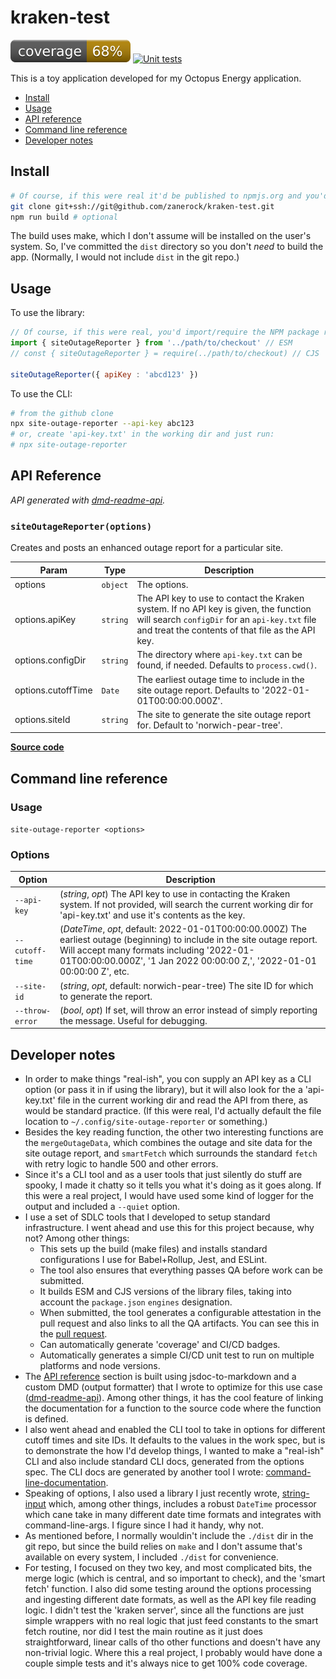 # kraken-test
[![coverage: 68%](./.readme-assets/coverage.svg)](https://github.com/zanerock/kraken-test/pulls?q=is%3Apr+is%3Aclosed) [![Unit tests](https://github.com/zanerock/kraken-test/actions/workflows/unit-tests-node.yaml/badge.svg)](https://github.com/zanerock/kraken-test/actions/workflows/unit-tests-node.yaml)

This is a toy application developed for my Octopus Energy application.

- [Install](#install)
- [Usage](#usage)
- [API reference](#api-reference)
- [Command line reference](#command-line-reference)
- [Developer notes](#developer-notes)

## Install

```bash
# Of course, if this were real it'd be published to npmjs.org and you'd 'npm install' the package
git clone git+ssh://git@github.com/zanerock/kraken-test.git
npm run build # optional
```

The build uses make, which I don't assume will be installed on the user's system. So, I've committed the `dist` directory so you don't _need_ to build the app. (Normally, I would not include `dist` in the git repo.)

## Usage

To use the library:
```javascript
// Of course, if this were real, you'd import/require the NPM package rather than ref the git clone
import { siteOutageReporter } from '../path/to/checkout' // ESM
// const { siteOutageReporter } = require(../path/to/checkout) // CJS

siteOutageReporter({ apiKey : 'abcd123' })
```

To use the CLI:
```bash
# from the github clone
npx site-outage-reporter --api-key abc123
# or, create 'api-key.txt' in the working dir and just run:
# npx site-outage-reporter
```


##  API Reference
_API generated with [dmd-readme-api](https://www.npmjs.com/package/dmd-readme-api)._

<a id="siteOutageReporter"></a>
### `siteOutageReporter(options)`

Creates and posts an enhanced outage report for a particular site.


| Param | Type | Description |
| --- | --- | --- |
| options | `object` | The options. |
| options.apiKey | `string` | The API key to use to contact the Kraken system. If no API key is given, the   function will search `configDir` for an `api-key.txt` file and treat the contents of that file as the API key. |
| options.configDir | `string` | The directory where `api-key.txt` can be found, if needed. Defaults to   `process.cwd()`. |
| options.cutoffTime | `Date` | The earliest outage time to include in the site outage report. Defaults to   '2022-01-01T00:00:00.000Z'. |
| options.siteId | `string` | The site to generate the site outage report for. Default to 'norwich-pear-tree'. |


[**Source code**](./src/lib/site-outage-reporter.mjs#L16)

## Command line reference

### Usage

`site-outage-reporter <options>`

### Options

|Option|Description|
|------|------|
|`--api-key`|(_string_, _opt_) The API key to use in contacting the Kraken system. If not provided, will search the current working dir for 'api-key.txt' and use it's contents as the key.|
|`--cutoff-time`|(_DateTime_, _opt_, default: 2022-01-01T00:00:00.000Z) The earliest outage (beginning) to include in the site outage report. Will accept many formats including '2022-01-01T00:00:00.000Z', '1 Jan 2022 00:00:00 Z,', '2022-01-01 00:00:00 Z', etc.|
|`--site-id`|(_string_, _opt_, default: norwich-pear-tree) The site ID for which to generate the report.|
|`--throw-error`|(_bool_, _opt_) If set, will throw an error instead of simply reporting the message. Useful for debugging.|
## Developer notes

- In order to make things "real-ish", you con supply an API key as a CLI option (or pass it in if using the library), but it will also look for the a 'api-key.txt' file in the current working dir and read the API from there, as would be standard practice. (If this were real, I'd actually default the file location to `~/.config/site-outage-reporter` or something.)
- Besides the key reading function, the other two interesting functions are the `mergeOutageData`, which combines the outage and site data for the site outage report, and `smartFetch` which surrounds the standard `fetch` with retry logic to handle 500 and other errors.
- Since it's a CLI tool and as a user tools that just silently do stuff are spooky, I made it chatty so it tells you what it's doing as it goes along. If this were a real project, I would have used some kind of logger for the output and included a `--quiet` option.
- I use a set of SDLC tools that I developed to setup standard infrastructure. I went ahead and use this for this project because, why not? Among other things:
  - This sets up the build (make files) and installs standard configurations I use for Babel+Rollup, Jest, and ESLint.
  - The tool also ensures that everything passes QA before work can be submitted.
  - It builds ESM and CJS versions of the library files, taking into account the `package.json` `engines` designation.
  - When submitted, the tool generates a configurable attestation in the pull request and also links to all the QA artifacts. You can see this in the [pull request](https://github.com/zanerock/kraken-test/issues/3).
  - Can automatically generate 'coverage' and CI/CD badges.
  - Automatically generates a simple CI/CD unit test to run on multiple platforms and node versions.
- The [API reference](#api-reference) section is built using jsdoc-to-markdown and a custom DMD (output formatter) that I wrote to optimize for this use case ([dmd-readme-api](https://www.npmjs.com/package/dmd-readme-api)). Among other things, it has the cool feature of linking the documentation for a function to the source code where the function is defined.
- I also went ahead and enabled the CLI tool to take in options for different cutoff times and site IDs. It defaults to the values in the work spec, but is to demonstrate the how I'd develop things, I wanted to make a "real-ish" CLI and also include standard CLI docs, generated from the options spec. The CLI docs are generated by another tool I wrote: [command-line-documentation](https://www.npmjs.com/package/command-line-documentation).
- Speaking of options, I also used a library I just recently wrote, [string-input](https://www.npmjs.com/package/string-input) which, among other things, includes a robust `DateTime` processor which cane take in many different date time formats and integrates with command-line-args. I figure since I had it handy, why not.
- As mentioned before, I normally wouldin't include the `./dist` dir in the git repo, but since the build relies on `make` and I don't assume that's available on every system, I included `./dist` for convenience.
- For testing, I focused on they two key, and most complicated bits, the merge logic (which is central, and so important to check), and the 'smart fetch' function. I also did some testing around the options processing and ingesting different date formats, as well as the API key file reading logic. I didn't test the 'kraken server', since all the functions are just simple wrappers with no real logic that just feed constants to the smart fetch routine, nor did I test the main routine as it just does straightforward, linear calls of tho other functions and doesn't have any non-trivial logic. Where this a real project, I probably would have done a couple simple tests and it's always nice to get 100% code coverage.
